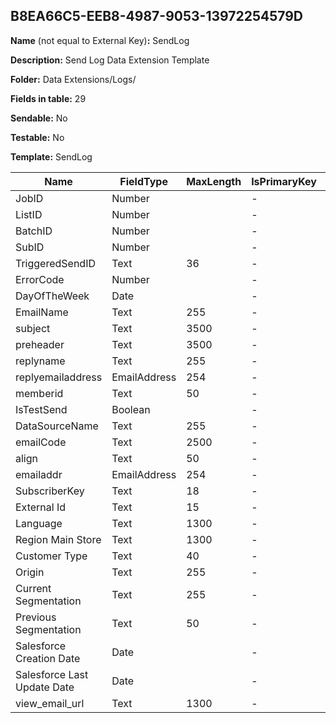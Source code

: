 ## B8EA66C5-EEB8-4987-9053-13972254579D

**Name** (not equal to External Key)**:** SendLog

**Description:** Send Log Data Extension Template

**Folder:** Data Extensions/Logs/

**Fields in table:** 29

**Sendable:** No

**Testable:** No

**Template:** SendLog

| Name | FieldType | MaxLength | IsPrimaryKey | IsNullable | DefaultValue |
| --- | --- | --- | --- | --- | --- |
| JobID | Number |  | - | + |  |
| ListID | Number |  | - | + |  |
| BatchID | Number |  | - | + |  |
| SubID | Number |  | - | + |  |
| TriggeredSendID | Text | 36 | - | + |  |
| ErrorCode | Number |  | - | + |  |
| DayOfTheWeek | Date |  | - | + |  |
| EmailName | Text | 255 | - | + |  |
| subject | Text | 3500 | - | + |  |
| preheader | Text | 3500 | - | + |  |
| replyname | Text | 255 | - | + |  |
| replyemailaddress | EmailAddress | 254 | - | + |  |
| memberid | Text | 50 | - | + |  |
| IsTestSend | Boolean |  | - | + |  |
| DataSourceName | Text | 255 | - | + |  |
| emailCode | Text | 2500 | - | + |  |
| align | Text | 50 | - | + |  |
| emailaddr | EmailAddress | 254 | - | + |  |
| SubscriberKey | Text | 18 | - | + |  |
| External Id | Text | 15 | - | + |  |
| Language | Text | 1300 | - | + |  |
| Region Main Store | Text | 1300 | - | + |  |
| Customer Type | Text | 40 | - | + |  |
| Origin | Text | 255 | - | + |  |
| Current Segmentation | Text | 255 | - | + |  |
| Previous Segmentation | Text | 50 | - | + |  |
| Salesforce Creation Date | Date |  | - | + |  |
| Salesforce Last Update Date | Date |  | - | + |  |
| view_email_url | Text | 1300 | - | + |  |
